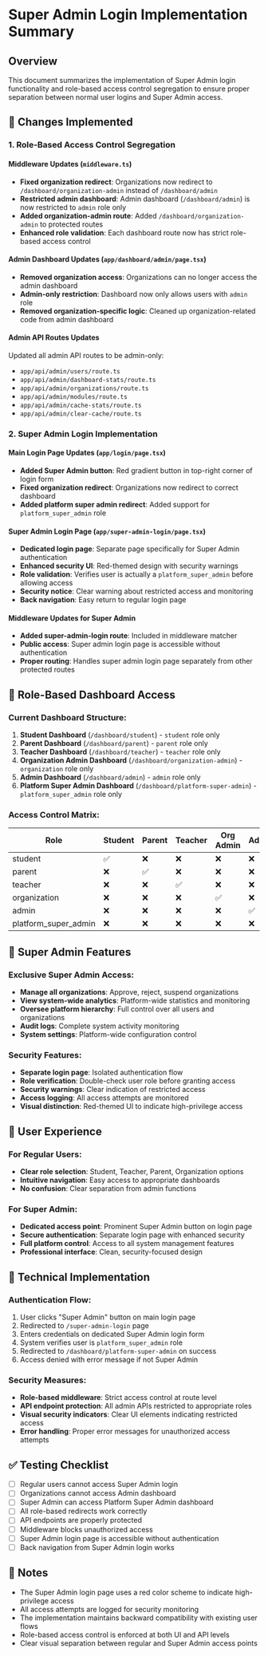 # Super Admin Login Implementation Summary

## Overview
This document summarizes the implementation of Super Admin login functionality and role-based access control segregation to ensure proper separation between normal user logins and Super Admin access.

## 🔧 Changes Implemented

### 1. Role-Based Access Control Segregation

#### Middleware Updates (`middleware.ts`)
- **Fixed organization redirect**: Organizations now redirect to `/dashboard/organization-admin` instead of `/dashboard/admin`
- **Restricted admin dashboard**: Admin dashboard (`/dashboard/admin`) is now restricted to `admin` role only
- **Added organization-admin route**: Added `/dashboard/organization-admin` to protected routes
- **Enhanced role validation**: Each dashboard route now has strict role-based access control

#### Admin Dashboard Updates (`app/dashboard/admin/page.tsx`)
- **Removed organization access**: Organizations can no longer access the admin dashboard
- **Admin-only restriction**: Dashboard now only allows users with `admin` role
- **Removed organization-specific logic**: Cleaned up organization-related code from admin dashboard

#### Admin API Routes Updates
Updated all admin API routes to be admin-only:
- `app/api/admin/users/route.ts`
- `app/api/admin/dashboard-stats/route.ts`
- `app/api/admin/organizations/route.ts`
- `app/api/admin/modules/route.ts`
- `app/api/admin/cache-stats/route.ts`
- `app/api/admin/clear-cache/route.ts`

### 2. Super Admin Login Implementation

#### Main Login Page Updates (`app/login/page.tsx`)
- **Added Super Admin button**: Red gradient button in top-right corner of login form
- **Fixed organization redirect**: Organizations now redirect to correct dashboard
- **Added platform super admin redirect**: Added support for `platform_super_admin` role

#### Super Admin Login Page (`app/super-admin-login/page.tsx`)
- **Dedicated login page**: Separate page specifically for Super Admin authentication
- **Enhanced security UI**: Red-themed design with security warnings
- **Role validation**: Verifies user is actually a `platform_super_admin` before allowing access
- **Security notice**: Clear warning about restricted access and monitoring
- **Back navigation**: Easy return to regular login page

#### Middleware Updates for Super Admin
- **Added super-admin-login route**: Included in middleware matcher
- **Public access**: Super admin login page is accessible without authentication
- **Proper routing**: Handles super admin login page separately from other protected routes

## 🎯 Role-Based Dashboard Access

### Current Dashboard Structure:
1. **Student Dashboard** (`/dashboard/student`) - `student` role only
2. **Parent Dashboard** (`/dashboard/parent`) - `parent` role only  
3. **Teacher Dashboard** (`/dashboard/teacher`) - `teacher` role only
4. **Organization Admin Dashboard** (`/dashboard/organization-admin`) - `organization` role only
5. **Admin Dashboard** (`/dashboard/admin`) - `admin` role only
6. **Platform Super Admin Dashboard** (`/dashboard/platform-super-admin`) - `platform_super_admin` role only

### Access Control Matrix:
| Role | Student | Parent | Teacher | Org Admin | Admin | Super Admin |
|------|---------|--------|---------|-----------|-------|-------------|
| student | ✅ | ❌ | ❌ | ❌ | ❌ | ❌ |
| parent | ❌ | ✅ | ❌ | ❌ | ❌ | ❌ |
| teacher | ❌ | ❌ | ✅ | ❌ | ❌ | ❌ |
| organization | ❌ | ❌ | ❌ | ✅ | ❌ | ❌ |
| admin | ❌ | ❌ | ❌ | ❌ | ✅ | ❌ |
| platform_super_admin | ❌ | ❌ | ❌ | ❌ | ❌ | ✅ |

## 🔐 Super Admin Features

### Exclusive Super Admin Access:
- **Manage all organizations**: Approve, reject, suspend organizations
- **View system-wide analytics**: Platform-wide statistics and monitoring
- **Oversee platform hierarchy**: Full control over all users and organizations
- **Audit logs**: Complete system activity monitoring
- **System settings**: Platform-wide configuration control

### Security Features:
- **Separate login page**: Isolated authentication flow
- **Role verification**: Double-check user role before granting access
- **Security warnings**: Clear indication of restricted access
- **Access logging**: All access attempts are monitored
- **Visual distinction**: Red-themed UI to indicate high-privilege access

## 🚀 User Experience

### For Regular Users:
- **Clear role selection**: Student, Teacher, Parent, Organization options
- **Intuitive navigation**: Easy access to appropriate dashboards
- **No confusion**: Clear separation from admin functions

### For Super Admin:
- **Dedicated access point**: Prominent Super Admin button on login page
- **Secure authentication**: Separate login page with enhanced security
- **Full platform control**: Access to all system management features
- **Professional interface**: Clean, security-focused design

## 🔧 Technical Implementation

### Authentication Flow:
1. User clicks "Super Admin" button on main login page
2. Redirected to `/super-admin-login` page
3. Enters credentials on dedicated Super Admin login form
4. System verifies user is `platform_super_admin` role
5. Redirected to `/dashboard/platform-super-admin` on success
6. Access denied with error message if not Super Admin

### Security Measures:
- **Role-based middleware**: Strict access control at route level
- **API endpoint protection**: All admin APIs restricted to appropriate roles
- **Visual security indicators**: Clear UI elements indicating restricted access
- **Error handling**: Proper error messages for unauthorized access attempts

## ✅ Testing Checklist

- [ ] Regular users cannot access Super Admin login
- [ ] Organizations cannot access Admin dashboard
- [ ] Super Admin can access Platform Super Admin dashboard
- [ ] All role-based redirects work correctly
- [ ] API endpoints are properly protected
- [ ] Middleware blocks unauthorized access
- [ ] Super Admin login page is accessible without authentication
- [ ] Back navigation from Super Admin login works

## 📝 Notes

- The Super Admin login page uses a red color scheme to indicate high-privilege access
- All access attempts are logged for security monitoring
- The implementation maintains backward compatibility with existing user flows
- Role-based access control is enforced at both UI and API levels
- Clear visual separation between regular and Super Admin access points
